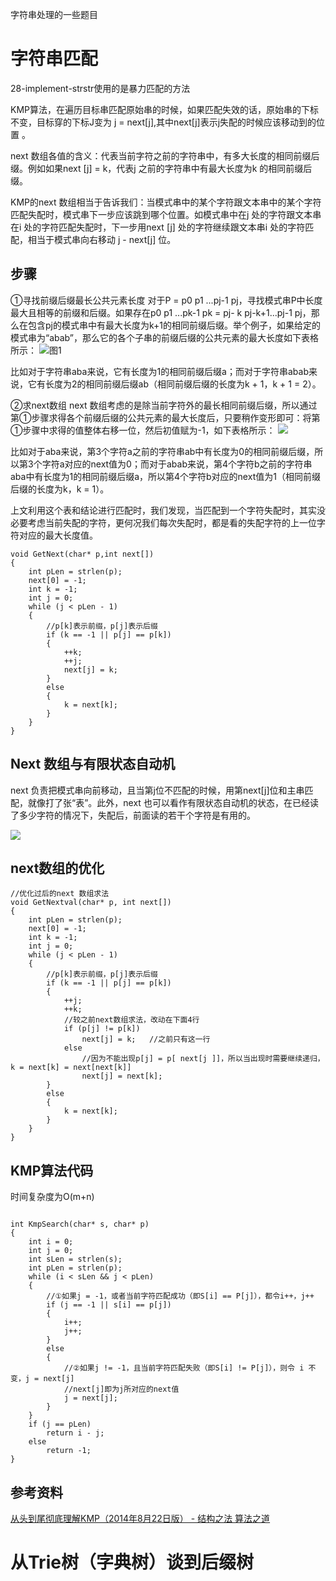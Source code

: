 字符串处理的一些题目

# 字符串匹配




28-implement-strstr使用的是暴力匹配的方法 

KMP算法，在遍历目标串匹配原始串的时候，如果匹配失效的话，原始串的下标不变，目标穿的下标J变为 j = next[j],其中next[j]表示j失配的时候应该移动到的位置  。

next 数组各值的含义：代表当前字符之前的字符串中，有多大长度的相同前缀后缀。例如如果next [j] = k，代表j 之前的字符串中有最大长度为k 的相同前缀后缀。

KMP的next 数组相当于告诉我们：当模式串中的某个字符跟文本串中的某个字符匹配失配时，模式串下一步应该跳到哪个位置。如模式串中在j 处的字符跟文本串在i 处的字符匹配失配时，下一步用next [j] 处的字符继续跟文本串i 处的字符匹配，相当于模式串向右移动 j - next[j] 位。
## 步骤
①寻找前缀后缀最长公共元素长度
对于P = p0 p1 ...pj-1 pj，寻找模式串P中长度最大且相等的前缀和后缀。如果存在p0 p1 ...pk-1 pk = pj- k pj-k+1...pj-1 pj，那么在包含pj的模式串中有最大长度为k+1的相同前缀后缀。举个例子，如果给定的模式串为“abab”，那么它的各个子串的前缀后缀的公共元素的最大长度如下表格所示：
![图1](http://img.blog.csdn.net/20140819173639786)

比如对于字符串aba来说，它有长度为1的相同前缀后缀a；而对于字符串abab来说，它有长度为2的相同前缀后缀ab（相同前缀后缀的长度为k + 1，k + 1 = 2）。

②求next数组
next 数组考虑的是除当前字符外的最长相同前缀后缀，所以通过第①步骤求得各个前缀后缀的公共元素的最大长度后，只要稍作变形即可：将第①步骤中求得的值整体右移一位，然后初值赋为-1，如下表格所示：
![](http://img.blog.csdn.net/20140819173649739)

比如对于aba来说，第3个字符a之前的字符串ab中有长度为0的相同前缀后缀，所以第3个字符a对应的next值为0；而对于abab来说，第4个字符b之前的字符串aba中有长度为1的相同前缀后缀a，所以第4个字符b对应的next值为1（相同前缀后缀的长度为k，k = 1）。

上文利用这个表和结论进行匹配时，我们发现，当匹配到一个字符失配时，其实没必要考虑当前失配的字符，更何况我们每次失配时，都是看的失配字符的上一位字符对应的最大长度值。


```
void GetNext(char* p,int next[])  
{  
    int pLen = strlen(p);  
    next[0] = -1;  
    int k = -1;  
    int j = 0;  
    while (j < pLen - 1)  
    {  
        //p[k]表示前缀，p[j]表示后缀  
        if (k == -1 || p[j] == p[k])   
        {  
            ++k;  
            ++j;  
            next[j] = k;  
        }  
        else   
        {  
            k = next[k];  
        }  
    }  
}  
```


## Next 数组与有限状态自动机
 next 负责把模式串向前移动，且当第j位不匹配的时候，用第next[j]位和主串匹配，就像打了张“表”。此外，next 也可以看作有限状态自动机的状态，在已经读了多少字符的情况下，失配后，前面读的若干个字符是有用的。

![](http://img.blog.csdn.net/20140805003320486)


## next数组的优化 


```
//优化过后的next 数组求法  
void GetNextval(char* p, int next[])  
{  
    int pLen = strlen(p);  
    next[0] = -1;  
    int k = -1;  
    int j = 0;  
    while (j < pLen - 1)  
    {  
        //p[k]表示前缀，p[j]表示后缀    
        if (k == -1 || p[j] == p[k])  
        {  
            ++j;  
            ++k;  
            //较之前next数组求法，改动在下面4行  
            if (p[j] != p[k])  
                next[j] = k;   //之前只有这一行  
            else  
                //因为不能出现p[j] = p[ next[j ]]，所以当出现时需要继续递归，k = next[k] = next[next[k]]  
                next[j] = next[k];  
        }  
        else  
        {  
            k = next[k];  
        }  
    }  
}  
```

## KMP算法代码
时间复杂度为O(m+n)
```

int KmpSearch(char* s, char* p)  
{  
    int i = 0;  
    int j = 0;  
    int sLen = strlen(s);  
    int pLen = strlen(p);  
    while (i < sLen && j < pLen)  
    {  
        //①如果j = -1，或者当前字符匹配成功（即S[i] == P[j]），都令i++，j++      
        if (j == -1 || s[i] == p[j])  
        {  
            i++;  
            j++;  
        }  
        else  
        {  
            //②如果j != -1，且当前字符匹配失败（即S[i] != P[j]），则令 i 不变，j = next[j]      
            //next[j]即为j所对应的next值        
            j = next[j];  
        }  
    }  
    if (j == pLen)  
        return i - j;  
    else  
        return -1;  
}  
```

## 参考资料 

[从头到尾彻底理解KMP（2014年8月22日版） - 结构之法 算法之道 ](http://blog.csdn.net/v_july_v/article/details/7041827)


# 从Trie树（字典树）谈到后缀树




